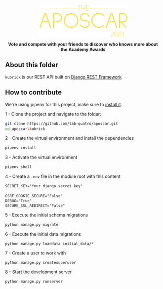 <p align="center">
    <img height=100 src="https://raw.githubusercontent.com/lab-quatro/aposcar/main/aposcar_logo.svg"/>
</p>

<p align="center">
    <strong>Vote and compete with your friends to discover who knows more about the Academy Awards</strong>
</p>

## About this folder
`kubrick` is our REST API built on [Django REST Framework](https://www.django-rest-framework.org/)


## How to contribute

We're using pipenv for this project, make sure to [install it](https://github.com/pypa/pipenv#installation).


1 - Clone the project and navigate to the folder:
```bash
git clone https://github.com/lab-quatro/aposcar.git
cd aposcar\kubrick
```

2 - Create the virtual environment and install the dependencies

```bash
pipenv install
```

3 - Activate the virtual environment

```bash
pipenv shell
```

4 - Create a `.env` file in the module root with this content
```dotenv
SECRET_KEY="Your django secret key"

CSRF_COOKIE_SECURE="False"
DEBUG="True"
SECURE_SSL_REDIRECT="False"
```

5 - Execute the initial schema migrations
```bash
python manage.py migrate
```

6 - Execute the initial data migrations
```
python manage.py loaddata initial_data/*
```

7 - Create a user to work with
```
python manage.py createsuperuser
```

8 - Start the development server
```
python manage.py runserver
```
